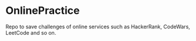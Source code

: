 # OnlinePractice
Repo to save challenges of online services such as HackerRank, CodeWars, LeetCode and so on.
